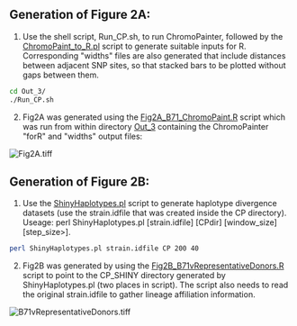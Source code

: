## Generation of Figure 2A:
1. Use the shell script, Run_CP.sh, to run ChromoPainter, followed by the [ChromoPaint_to_R.pl](/Fig2/ChromoPaint_to_R.pl) script to generate suitable inputs for R. Corresponding "widths" files are also generated that include distances between adjacent SNP sites, so that stacked bars to be plotted without gaps between them.
```bash
cd Out_3/
./Run_CP.sh
```
2. Fig2A was generated using the [Fig2A_B71_ChromoPaint.R](/Fig2/Fig2A_B71_ChromoPaint.R) script which was run from within directory [Out_3](/Fig2/Out_3.tar.gz) containing the ChromoPainter "forR" and "widths" output files:

![Fig2A.tiff](/Fig2/Fig2A.tiff)

## Generation of Figure 2B:
1. Use the [ShinyHaplotypes.pl](/ShinyHaplotypes/ShinyHaplotypes.pl) script to generate haplotype divergence datasets (use the strain.idfile that was created inside the CP directory). Useage: perl ShinyHaplotypes.pl [strain.idfile] [CPdir] [window_size] [step_size>].
```bash
perl ShinyHaplotypes.pl strain.idfile CP 200 40
```
2. Fig2B was generated by using the [Fig2B_B71vRepresentativeDonors.R](/Fig2/ig2B_B71vRepresentativeDonors.R) script to point to the CP_SHINY directory generated by ShinyHaplotypes.pl (two places in script). The script also needs to read the original strain.idfile to gather lineage affiliation information.
  
![B71vRepresentativeDonors.tiff](/Fig2/B71vRepresentativeDonors.tiff)
  
